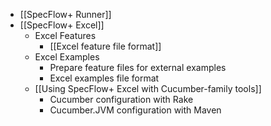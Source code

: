 * [[SpecFlow+ Runner]]
* [[SpecFlow+ Excel]]
  * Excel Features
    * [[Excel feature file format]]
  * Excel Examples
    * Prepare feature files for external examples
    * Excel examples file format
  * [[Using SpecFlow+ Excel with Cucumber-family tools]]
    * Cucumber configuration with Rake
    * Cucumber.JVM configuration with Maven
